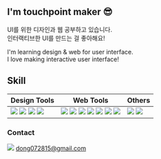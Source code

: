 ## I'm touchpoint maker 😎

UI를 위한 디자인과 웹 공부하고 있습니다. <br/>
인터랙티브한 UI를 만드는 걸 좋아해요!

I'm learning design & web for user interface. <br/>
I love making interactive user interface!

Skill
-------

| Design Tools | Web Tools | Others |
| ------ | ------ | ------ |
<img src="https://img.shields.io/badge/Figma-f24e1e?style=plastic&logo=Figma&logoColor=white"/> <img src="https://img.shields.io/badge/Illustrator-FF9A00?style=plastic&logo=Adobe Illustrator&logoColor=white"/> <img src="https://img.shields.io/badge/Photoshop-31A8FF?style=plastic&logo=Adobe Photoshop&logoColor=white"/> <img src="https://img.shields.io/badge/Indesign-ff3366?style=plastic&logo=Adobe InDesign&logoColor=white"/> | <img src="https://img.shields.io/badge/react-61DAFB?style=plastic&logo=react&logoColor=333333"/> <img src="https://img.shields.io/badge/Next.js-000000?style=plastic&logo=Next.js&logoColor=white"/> <img src="https://img.shields.io/badge/HTML5-E34f26?style=plastic&logo=HTML5&logoColor=white"/> <img src="https://img.shields.io/badge/CSS3-1572B6?style=plastic&logo=CSS3&logoColor=white"/> <img src="https://img.shields.io/badge/scss-cc6699?style=plastic&logo=sass&logoColor=white"/> <img src="https://img.shields.io/badge/JavaScript-F7DF1E?style=plastic&logo=JavaScript&logoColor=333"/> <img src="https://img.shields.io/badge/TypeScript-3178c6?style=plastic&logo=TypeScript&logoColor=white"/> | <img src="https://img.shields.io/badge/Jira-0052cc?style=plastic&logo=Jira&logoColor=white"/> <img src="https://img.shields.io/badge/GitHub-181717?style=plastic&logo=GitHub&logoColor=white"/>

### Contact

<img src="https://img.shields.io/badge/Gmail-Ea4335?style=plastic&logo=Gmail&logoColor=white"/> <a href="mailto:dong072815@gmail.com">dong072815@gmail.com</a>
